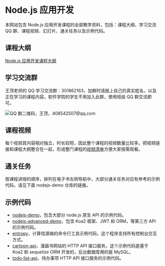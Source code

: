 # Node.js 应用开发

本网站包含 Node.js 应用开发课程的全部教学资料，包括：课程大纲、学习交流 QQ 群、课程视频、幻灯片、通关任务以及示例代码。

## 课程大纲

[Node.js 应用开发课程大纲](http://naotu.baidu.com/file/78f10df711456bbfed4cd77fcfa19045?token=7e206da2e15795da)

## 学习交流群

王顶老师的 QQ 学习交流群：301862163，加群时请报上自己的真实姓名，以及正在学习的课程内容。软件学院的学生不用加入此群，使用班级 QQ 群交流即可。

![QQ 群二维码，王顶，408542507@qq.com](http://sample.wangding.co/images/student-group.webp)

## 课程视频

每个视频其内容相对独立，时长较短，因此整个课程的视频数量比较多。把视频链接和课程大纲整合在一起，形成整门课程的[视频清单](video.md)方便大家按需观看。

## 通关任务

按课程讲授的顺序，排列在电子书左侧导航中，大部分通关任务对应有参考的示例代码，请见下面 nodejs-demo 仓库的链接。

## 示例代码

- [nodejs-demo](https://bitbucket.org/wngding/nodejs-demo)，包含大部分 node.js 原生 API 的示例代码。
- [nodejs-advanced-demo](https://bitbucket.org/wngding/nodejs-advanced-demo)，包含 Koa2 框架、JWT 和 ORM，等第三方 API 的示例代码。
- [entropy](https://bitbucket.org/wngding/entropy)，计算信源熵的命令行工具示例代码，这个程序支持所有控制台交互方式。
- [cartoon-api](https://bitbucket.org/wngding/cartoon-api)，漫画书网站的 HTTP API 接口服务，这个示例代码是基于 Koa2 和 sequelize ORM 开发的，后台数据库用的是 MySQL。
- [todo-list-api](https://bitbucket.org/wngding/todo-list-api)，待办事项 HTTP API 接口服务的示例代码。
